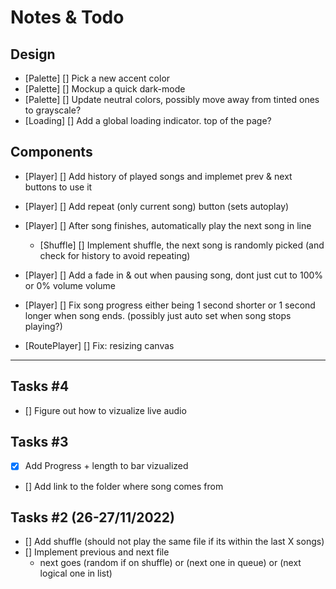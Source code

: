 # Notes & Todo

## Design

- [Palette] [] Pick a new accent color
- [Palette] [] Mockup a quick dark-mode
- [Palette] [] Update neutral colors, possibly move away from tinted ones to grayscale?
- [Loading] [] Add a global loading indicator. top of the page?

## Components

- [Player] []  Add history of played songs and implemet prev & next buttons to use it
- [Player] []  Add repeat (only current song) button (sets autoplay)
- [Player] []  After song finishes, automatically play the next song in line
  - [Shuffle] []  Implement shuffle, the next song is randomly picked (and check for history to avoid repeating)

- [Player] []  Add a fade in & out when pausing song, dont just cut to 100% or 0% volume volume
- [Player] []  Fix song progress either being 1 second shorter or 1 second longer when song ends. (possibly just auto set when song stops playing?)

- [RoutePlayer] []  Fix: resizing canvas

--------------

## Tasks #4

- [] Figure out how to vizualize live audio

## Tasks #3

- [x] Add Progress + length to bar vizualized
- [] Add link to the folder where song comes from

## Tasks #2 (26-27/11/2022)

- [] Add shuffle (should not play the same file if its within the last X songs)
- [] Implement previous and next file
  - next goes (random if on shuffle) or (next one in queue) or (next logical one in list)
